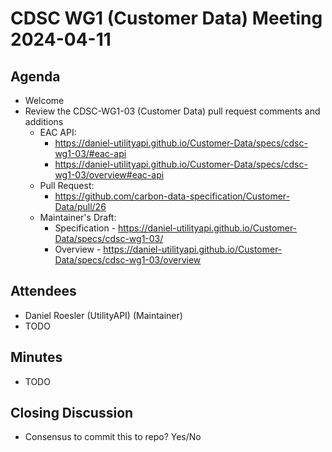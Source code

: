 # CDSC WG1 (Customer Data) Meeting 2024-04-11

## Agenda
* Welcome
* Review the CDSC-WG1-03 (Customer Data) pull request comments and additions
    * EAC API:
        * https://daniel-utilityapi.github.io/Customer-Data/specs/cdsc-wg1-03/#eac-api
        * https://daniel-utilityapi.github.io/Customer-Data/specs/cdsc-wg1-03/overview#eac-api
    * Pull Request:
        * https://github.com/carbon-data-specification/Customer-Data/pull/26
    * Maintainer's Draft:
        * Specification - https://daniel-utilityapi.github.io/Customer-Data/specs/cdsc-wg1-03/
        * Overview - https://daniel-utilityapi.github.io/Customer-Data/specs/cdsc-wg1-03/overview

## Attendees
* Daniel Roesler (UtilityAPI) (Maintainer)
* TODO

## Minutes
* TODO

## Closing Discussion
* Consensus to commit this to repo? Yes/No
